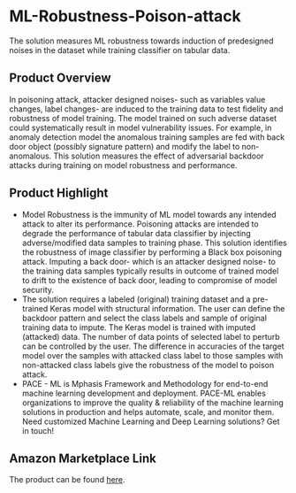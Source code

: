 # ML-Robustness-Poison-attack
The solution measures ML robustness towards induction of predesigned noises in the dataset while training classifier on tabular data. 

## Product Overview

In poisoning attack, attacker designed noises- such as variables value changes, label changes- are induced to the training data to test fidelity and robustness of model training. The model trained on such adverse dataset could systematically result in model vulnerability issues. For example, in anomaly detection model the anomalous training samples are fed with back door object (possibly signature pattern) and modify the label to non-anomalous. This solution measures the effect of adversarial backdoor attacks during training on model robustness and performance. 

## Product Highlight 

* Model Robustness is the immunity of ML model towards any intended attack to alter its performance. Poisoning attacks are intended to degrade the performance of tabular data classifier by injecting adverse/modified data samples to training phase. This solution identifies the robustness of image classifier by performing a Black box poisoning attack. Imputing a back door- which is an attacker designed noise- to the training data samples typically results in outcome of trained model to drift to the existence of back door, leading to compromise of model security. 
* The solution requires a labeled (original) training dataset and a pre-trained Keras model with structural information. The user can define the backdoor pattern and select the class labels and sample of original training data to impute. The Keras model is trained with imputed (attacked) data. The number of data points of selected label to perturb can be controlled by the user. The difference in accuracies of the target model over the samples with attacked class label to those samples with non-attacked class labels give the robustness of the model to poison attack.  
* PACE - ML is Mphasis Framework and Methodology for end-to-end machine learning development and deployment. PACE-ML enables organizations to improve the quality & reliability of the machine learning solutions in production and helps automate, scale, and monitor them. Need customized Machine Learning and Deep Learning solutions? Get in touch!

## Amazon Marketplace Link
The product can be found [here](https://aws.amazon.com/marketplace/pp/prodview-dkp5gl6cafrho).
